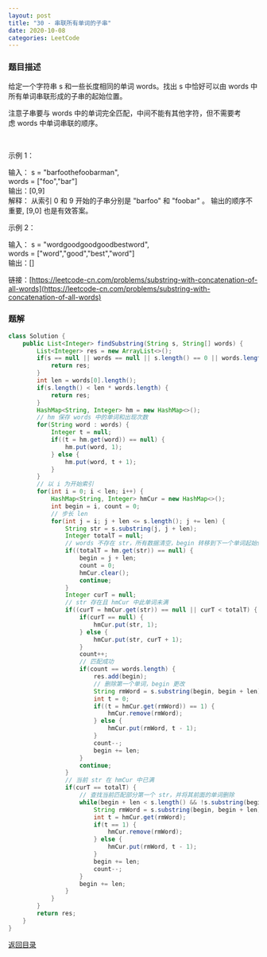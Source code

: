```yaml
---
layout: post
title: "30 - 串联所有单词的子串"
date: 2020-10-08
categories: LeetCode
---
```



### **题目描述**
给定一个字符串 s 和一些长度相同的单词 words。找出 s 中恰好可以由 words 中所有单词串联形成的子串的起始位置。

注意子串要与 words 中的单词完全匹配，中间不能有其他字符，但不需要考虑 words 中单词串联的顺序。

 

示例 1：

输入：
  s = "barfoothefoobarman",  
  words = ["foo","bar"]  
输出：[0,9]  
解释：
从索引 0 和 9 开始的子串分别是 "barfoo" 和 "foobar" 。
输出的顺序不重要, [9,0] 也是有效答案。  

示例 2：

输入：
  s = "wordgoodgoodgoodbestword",  
  words = ["word","good","best","word"]  
输出：[]


链接：[https://leetcode-cn.com/problems/substring-with-concatenation-of-all-words](https://leetcode-cn.com/problems/substring-with-concatenation-of-all-words)



### **题解**
``` java
class Solution {
    public List<Integer> findSubstring(String s, String[] words) {
        List<Integer> res = new ArrayList<>();
        if(s == null || words == null || s.length() == 0 || words.length == 0) {
            return res;
        }
        int len = words[0].length();
        if(s.length() < len * words.length) {
            return res;
        }
        HashMap<String, Integer> hm = new HashMap<>();
        // hm 保存 words 中的单词和出现次数
        for(String word : words) {
            Integer t = null;
            if((t = hm.get(word)) == null) {
                hm.put(word, 1);
            } else {
                hm.put(word, t + 1);
            }
        } 
        // 以 i 为开始索引
        for(int i = 0; i < len; i++) {
            HashMap<String, Integer> hmCur = new HashMap<>();
            int begin = i, count = 0;
            // 步长 len
            for(int j = i; j + len <= s.length(); j += len) {
                String str = s.substring(j, j + len);
                Integer totalT = null;
                // words 不存在 str，所有数据清空，begin 转移到下一个单词起始位置
                if((totalT = hm.get(str)) == null) {
                    begin = j + len;
                    count = 0;
                    hmCur.clear();
                    continue;
                }  
                Integer curT = null;
                // str 存在且 hmCur 中此单词未满
                if((curT = hmCur.get(str)) == null || curT < totalT) {
                    if(curT == null) {
                        hmCur.put(str, 1);
                    } else {
                        hmCur.put(str, curT + 1);
                    }
                    count++;
                    // 匹配成功
                    if(count == words.length) {
                        res.add(begin);
                        // 删除第一个单词，begin 更改
                        String rmWord = s.substring(begin, begin + len);
                        int t = 0;
                        if((t = hmCur.get(rmWord)) == 1) {
                            hmCur.remove(rmWord);
                        } else {
                            hmCur.put(rmWord, t - 1);
                        }
                        count--;
                        begin += len;
                    }
                    continue;
                }
                // 当前 str 在 hmCur 中已满
                if(curT == totalT) {
                    // 查找当前匹配部分第一个 str，并将其前面的单词删除 
                    while(begin + len < s.length() && !s.substring(begin, begin + len).equals(str)) {
                        String rmWord = s.substring(begin, begin + len);
                        int t = hmCur.get(rmWord);
                        if(t == 1) {
                            hmCur.remove(rmWord);
                        } else {
                            hmCur.put(rmWord, t - 1);
                        }
                        begin += len;
                        count--;
                    }
                    begin += len;
                }
            }
        }
        return res;
    }
}
```



[返回目录](https://maxwell-blog.cn/leetcode/2020/10/08/leetcode.html)